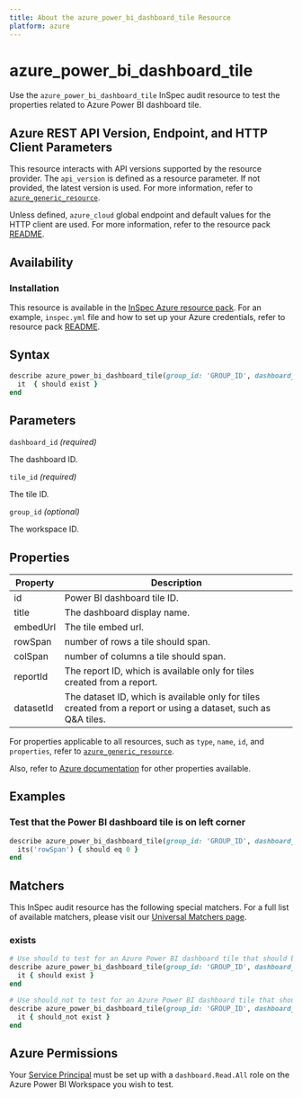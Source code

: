 ```yaml
---
title: About the azure_power_bi_dashboard_tile Resource
platform: azure
---
```


# azure_power_bi_dashboard_tile

Use the `azure_power_bi_dashboard_tile` InSpec audit resource to test the properties related to Azure Power BI dashboard tile.

## Azure REST API Version, Endpoint, and HTTP Client Parameters

This resource interacts with API versions supported by the resource provider. The `api_version` is defined as a resource parameter.
If not provided, the latest version is used. For more information, refer to [`azure_generic_resource`](azure_generic_resource.md).

Unless defined, `azure_cloud` global endpoint and default values for the HTTP client are used. For more information, refer to the resource pack [README](../../README.md).

## Availability

### Installation

This resource is available in the [InSpec Azure resource pack](https://github.com/inspec/inspec-azure). For an example, `inspec.yml` file and how to set up your Azure credentials, refer to resource pack [README](../../README.md#Service-Principal).

## Syntax

```ruby
describe azure_power_bi_dashboard_tile(group_id: 'GROUP_ID', dashboard_id: 'dashboard_ID', title_id: 'TITLE_ID') do
  it  { should exist }
end
```

## Parameters

`dashboard_id` _(required)_

The dashboard ID.

`tile_id` _(required)_

The tile ID.

`group_id` _(optional)_

The workspace ID.

## Properties

| Property                            | Description                                                      |
|-------------------------------------|------------------------------------------------------------------|
| id                                  | Power BI dashboard tile ID.                                      |
| title                               | The dashboard display name.                                      |
| embedUrl                            | The tile embed url.                                              |
| rowSpan                             | number of rows a tile should span.                               |
| colSpan                             | number of columns a tile should span.                            |
| reportId                            | The report ID, which is available only for tiles created from a report.|
| datasetId                           | The dataset ID, which is available only for tiles created from a report or using a dataset, such as Q&A tiles.|

For properties applicable to all resources, such as `type`, `name`, `id`, and `properties`, refer to [`azure_generic_resource`](azure_generic_resource.md#properties).

Also, refer to [Azure documentation](https://docs.microsoft.com/en-us/rest/api/power-bi/dashboards/get-tile) for other properties available.

## Examples

### Test that the Power BI dashboard tile is on left corner

```ruby
describe azure_power_bi_dashboard_tile(group_id: 'GROUP_ID', dashboard_id: 'dashboard_ID', title_id: 'TITLE_ID')  do
  its('rowSpan') { should eq 0 }
end
```

## Matchers

This InSpec audit resource has the following special matchers. For a full list of available matchers, please visit our [Universal Matchers page](/inspec/matchers/).

### exists

```ruby
# Use should to test for an Azure Power BI dashboard tile that should be in the resource group
describe azure_power_bi_dashboard_tile(group_id: 'GROUP_ID', dashboard_id: 'dashboard_ID', title_id: 'TITLE_ID')  do
  it { should exist }
end

# Use should_not to test for an Azure Power BI dashboard tile that should not be in the resource group
describe azure_power_bi_dashboard_tile(group_id: 'GROUP_ID', dashboard_id: 'dashboard_ID', title_id: 'TITLE_ID')  do
  it { should_not exist }
end
```

## Azure Permissions

Your [Service Principal](https://docs.microsoft.com/en-us/azure/azure-resource-manager/resource-group-create-service-principal-portal) must be set up with a `dashboard.Read.All` role on the Azure Power BI Workspace you wish to test.
